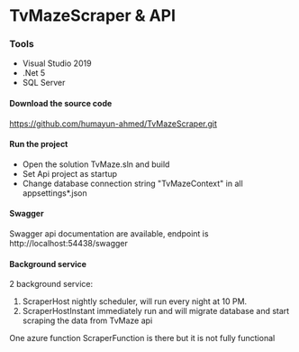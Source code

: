 # TvMazeScraper & API

### Tools
- Visual Studio 2019
- .Net 5
- SQL Server

#### Download the source code 
https://github.com/humayun-ahmed/TvMazeScraper.git

#### Run the project
- Open the solution TvMaze.sln and build
- Set Api project as startup
- Change database connection string "TvMazeContext" in all appsettings*.json

#### Swagger
Swagger api documentation are available, endpoint is http://localhost:54438/swagger

#### Background service
2 background service:
1. ScraperHost nightly scheduler, will run every night at 10 PM.
2. ScraperHostInstant immediately run and will migrate database and start scraping the data from TvMaze api

One azure function ScraperFunction is there but it is not fully functional
